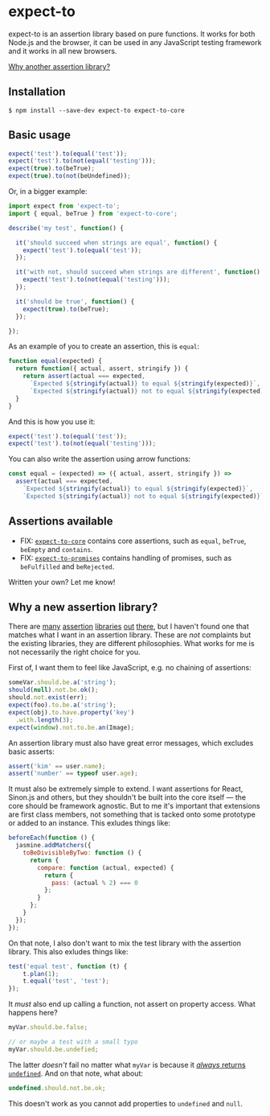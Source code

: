 expect-to
=========

expect-to is an assertion library based on pure functions. It works for both
Node.js and the browser, it can be used in any JavaScript testing framework and
it works in all new browsers.

[Why another assertion library?](#why-a-new-assertion-library)

Installation
------------

```
$ npm install --save-dev expect-to expect-to-core
```

Basic usage
-----------

```javascript
expect('test').to(equal('test'));
expect('test').to(not(equal('testing')));
expect(true).to(beTrue);
expect(true).to(not(beUndefined));
```

Or, in a bigger example:

```javascript
import expect from 'expect-to';
import { equal, beTrue } from 'expect-to-core';

describe('my test', function() {

  it('should succeed when strings are equal', function() {
    expect('test').to(equal('test'));
  });

  it('with not, should succeed when strings are different', function() {
    expect('test').to(not(equal('testing')));
  });

  it('should be true', function() {
    expect(true).to(beTrue);
  });

});
```

As an example of you to create an assertion, this is `equal`:

```javascript
function equal(expected) {
  return function({ actual, assert, stringify }) {
    return assert(actual === expected,
      `Expected ${stringify(actual)} to equal ${stringify(expected)}`,
      `Expected ${stringify(actual)} not to equal ${stringify(expected)}`);
  }
}
```

And this is how you use it:

```javascript
expect('test').to(equal('test'));
expect('test').to(not(equal('testing')));
```

You can also write the assertion using arrow functions:

```javascript
const equal = (expected) => ({ actual, assert, stringify }) =>
  assert(actual === expected,
    `Expected ${stringify(actual)} to equal ${stringify(expected)}`,
    `Expected ${stringify(actual)} not to equal ${stringify(expected)}`);
```

Assertions available
--------------------

- FIX: [`expect-to-core`]() contains core assertions, such as `equal`, `beTrue`, `beEmpty` and `contains`.
- FIX: [`expect-to-promises`]() contains handling of promises, such as `beFulfilled` and `beRejected`.

Written your own? Let me know!

Why a new assertion library?
----------------------------

There are [many](http://chaijs.com/)
[assertion](https://github.com/shouldjs/should.js)
[libraries](https://github.com/Automattic/expect.js)
[out](https://github.com/power-assert-js/power-assert)
[there](https://github.com/moll/js-must), but I haven't found one that matches
what I want in an assertion library. These are _not_ complaints but the
existing libraries, they are different philosophies. What works for me is not
necessarily the right choice for you.

First of, I want them to feel like JavaScript, e.g. no chaining of assertions:

```javascript
someVar.should.be.a('string');
should(null).not.be.ok();
should.not.exist(err);
expect(foo).to.be.a('string');
expect(obj).to.have.property('key')
  .with.length(3);
expect(window).not.to.be.an(Image);
```

An assertion library must also have great error messages, which excludes basic
asserts:

```javascript
assert('kim' == user.name);
assert('number' == typeof user.age);
```

It must also be extremely simple to extend. I want assertions for React,
Sinon.js and others, but they shouldn't be built into the core itself — the
core should be framework agnostic. But to me it's important that extensions
are first class members, not something that is tacked onto some prototype or
added to an instance. This exludes things like:

```javascript
beforeEach(function () {
  jasmine.addMatchers({
    toBeDivisibleByTwo: function () {
      return {
        compare: function (actual, expected) {
          return {
            pass: (actual % 2) === 0
          };
        }
      };
    }
  });
});
```

On that note, I also don't want to mix the test library with the assertion
library. This also exludes things like:

```javascript
test('equal test', function (t) {
    t.plan(1);
    t.equal('test', 'test');
});
```

It _must_ also end up calling a function, not assert on property access. What happens here?

```javascript
myVar.should.be.false;

// or maybe a test with a small typo
myVar.should.be.undefied;
```

The latter _doesn't_ fail no matter what `myVar` is because it
[_always_ returns `undefined`](https://github.com/moll/js-must#asserting-on-property-access).
And on that note, what about:

```javascript
undefined.should.not.be.ok;
```

This doesn't work as you cannot add properties to `undefined` and `null`.
